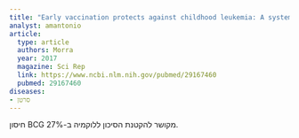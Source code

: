 ```yaml
---
title: "Early vaccination protects against childhood leukemia: A systematic review and meta-analysis"
analyst: amantonio
article:
  type: article
  authors: Morra
  year: 2017
  magazine: Sci Rep
  link: https://www.ncbi.nlm.nih.gov/pubmed/29167460
  pubmed: 29167460
diseases:
- סרטן
---
```


חיסון BCG מקושר להקטנת הסיכון ללוקמיה ב-27%.
